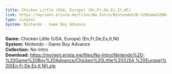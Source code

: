 ```yaml
---
title: Chicken Little (USA, Europe) (En,Fr,De,Es,It,Nl)
link: https://myrient.erista.me/files/No-Intro/Nintendo%20-%20Game%20Boy%20Advance/Chicken%20Little%20(USA,%20Europe)%20(En,Fr,De,Es,It,Nl).zip
type: single1
System: Nintendo - Game Boy Advance
---
```

<b>Game:</b> Chicken Little (USA, Europe) (En,Fr,De,Es,It,Nl)<br>
<b>System:</b> Nintendo - Game Boy Advance<br>
<b>Collection:</b> No-Intro<br>
<b>Download:</b> https://myrient.erista.me/files/No-Intro/Nintendo%20-%20Game%20Boy%20Advance/Chicken%20Little%20(USA,%20Europe)%20(En,Fr,De,Es,It,Nl).zip